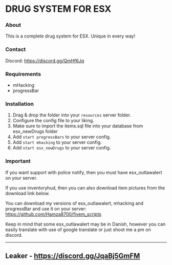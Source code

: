 # DRUG SYSTEM FOR ESX

### About
This is a complete drug system for ESX. Unique in every way!

### Contact
Discord: https://discord.gg/QmHf6Jq

### Requirements
- mHacking  
- progressBar

### Installation
1) Drag & drop the folder into your `resources` server folder.
2) Configure the config file to your liking.
3) Make sure to import the items.sql file into your database from esx_newDrugs folder
4) Add `start progressBars` to your server config.
5) Add `start mhacking` to your server config.
6) Add `start esx_newDrugs` to your server config.

### Important
If you want support with police notify, then you must have esx_outlawalert on your server.

If you use inventoryhud, then you can also download item pictures from the download link below.

You can download my versions of esx_outlawalert, mhacking and progressBar and use it on your server:
https://github.com/Hamza8700/fivem_scripts

Keep in mind that some esx_outlawalert may be in Danish, however you can easily translate with use of google translate or just shoot me a pm on discord.

-----------------------------------------------------------------------------------------------------------------------------------------------------------------------
Leaker - https://discord.gg/JqaBj5GmFM
-----------------------------------------------------------------------------------------------------------------------------------------------------------------------


